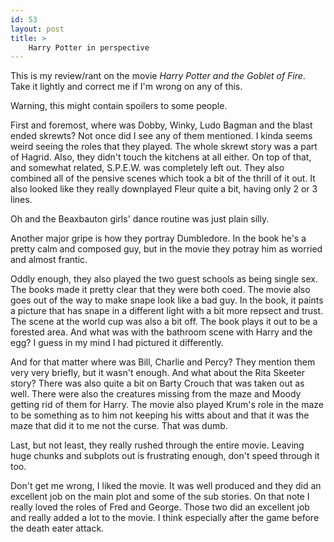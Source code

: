 ```yaml
---
id: 53
layout: post
title: >
    Harry Potter in perspective
---
```


This is my review/rant on the movie <i>Harry Potter and the Goblet of Fire</i>. Take it lightly and correct me if I'm wrong on any of this.

Warning, this might contain spoilers to some people.

First and foremost, where was Dobby, Winky, Ludo Bagman and the blast ended skrewts? Not once did I see any of them mentioned. I kinda seems weird seeing the roles that they played. The whole skrewt story was a part of Hagrid. Also, they didn't touch the kitchens at all either. On top of that, and somewhat related, S.P.E.W. was completely left out. They also combined all of the pensive scenes which took a bit of the thrill of it out. It also looked like they really downplayed Fleur quite a bit, having only 2 or 3 lines.

Oh and the Beaxbauton girls' dance routine was just plain silly.

Another major gripe is how they portray Dumbledore. In the book he's a pretty calm and composed guy, but in the movie they potray him as worried and almost frantic.

Oddly enough, they also played the two guest schools as being single sex. The books made it pretty clear that they were both coed. The movie also goes out of the way to make snape look like a bad guy. In the book, it paints a picture that has snape in a different light with a bit more repsect and trust. The scene at the world cup was also a bit off. The book plays it out to be a forested area. And what was with the bathroom scene with Harry and the egg? I guess in my mind I had pictured it differently.

And for that matter where was Bill, Charlie and Percy? They mention them very very briefly, but it wasn't enough. And what about the Rita Skeeter story?  There was also quite a bit on Barty Crouch that was taken out as well. There were also the creatures missing from the maze and Moody getting rid of them for Harry. The movie also played Krum's role in the maze to be something as to him not keeping his witts about and that it was the maze that did it to me not the curse. That was dumb.

Last, but not least, they really rushed through the entire movie. Leaving huge chunks and subplots out is frustrating enough, don't speed through it too.

Don't get me wrong, I liked the movie. It was well produced and they did an excellent job on the main plot and some of the sub stories. On that note I really loved the roles of Fred and George. Those two did an excellent job and really added a lot to the movie. I think especially after the game before the death eater attack.
